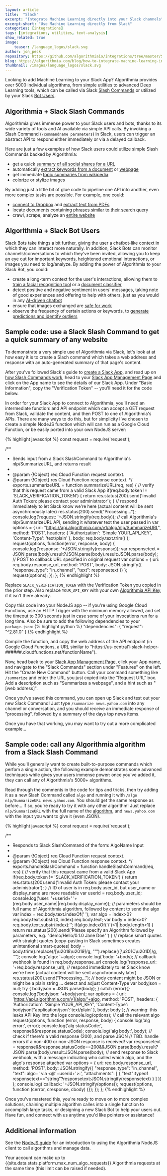 ```yaml
---
layout: article
title:  "Slack"
excerpt: "Integrate Machine Learning directly into your Slack channels"
excerpt-short: "Use Machine Learning directly from Slack"
categories: [integrations]
tags: [integrations, utilities, text-analysis]
show_related: true
image:
    teaser: /language_logos/slack.svg
author: jon_peck
repository: https://github.com/algorithmiaio/integrations/tree/master/Slack
blog: https://algorithmia.com/blog/how-to-integrate-machine-learning-into-your-slack-channels
thumbnail: /images/language_logos/slack.svg
---
```


Looking to add Machine Learning to your Slack App? Algorithmia provides over 5000 individual algorithms, from simple utilities to advanced Deep Learning tools, which can be called via Slack <a href="https://api.slack.com/slash-commands" target="_blank">Slash Commands</a> or utilized by your Slack <a href="https://api.slack.com/bot-users" target="_blank">Bot Users</a>.

## Algorithmia + Slack Slash Commands

Algorithmia gives immense power to your Slack users and bots, thanks to its wide variety of tools and AI available via simple API calls. By invoking a Slash Command (`/commandname parameters`) in Slack, users can trigger an abstract API to respond either immediately or via a delayed callback.

Here are just a few examples of how Slack users could utilize simple Slash Commands backed by Algorithmia:
* get a quick [summary of all social shares for a URL](https://algorithmia.com/algorithms/web/ShareCounts)
* automatically [extract keywords from a document](https://algorithmia.com/algorithms/nlp/AutoTag) or [webpage](https://algorithmia.com/algorithms/tags/AutoTagURL)
* get immediate [topic summaries from wikipedia](https://algorithmia.com/algorithms/web/WikipediaParser)
* [colorize](https://algorithmia.com/algorithms/deeplearning/ColorfulImageColorization) or [stylize](https://algorithmia.com/algorithms/deeplearning/DeepFilter) images

By adding just a little bit of glue code to pipeline one API into another, even more complex tasks are possible. For example, one could:
* [connect to Dropbox]({{site.baseurl}}/data) and [extract text from PDFs](https://algorithmia.com/algorithms/ANaimi/PDFToText)
* locate documents containing [phrases similar to their search query](https://algorithmia.com/algorithms/PetiteProgrammer/TextSimilarity)
* crawl, scrape, analyze an [entire website](https://algorithmia.com/blog/web-scraping-crawling-python)


## Algorithmia + Slack Bot Users

Slack Bots take things a bit further, giving the user a chatbot-like context in which they can interact more naturally. In addition, Slack Bots can monitor channels/conversations to which they've been invited, allowing you to keep an eye out for important keywords, heightened emotional interactions, or images you need to log/analyze. By adding the power of Algorithmia to your Slack Bot, you could:

* create a long-term context for the user's interactions, allowing them to [train a facial recognition tool](https://algorithmia.com/blog/train-a-face-recognition-model-to-recognize-celebrities) or a [document classifier](https://algorithmia.com/blog/acquiring-data-for-document-classification)
* detect positive and negative sentiment in users' messages, taking note of good experiences and offering to help with others, just as you would in any [AI-driven chatbot](https://algorithmia.com/blog/building-an-emotionally-aware-chatbot)
* ensure that images exchanged are [safe for work](https://algorithmia.com/algorithms/sfw/NudityDetectioni2v)
* observe the frequency of certain actions or keywords, to [generate predictions and identify outliers](https://algorithmia.com/algorithms/TimeSeries/)

## Sample code: use a Slack Slash Command to get a quick summary of any website

To demonstrate a very simple use of Algorithmia via Slack, let's look at at how easy it is to create a Slach command which takes a web address and response with an auto-generated summary of that page's content.

After you've followed Slack's guide to [create a Slack App](https://api.slack.com/slack-apps), and read up on [how Slash Commands work](https://api.slack.com/slash-commands), head to your [Slack App Management Page](https://api.slack.com/apps) and click on the App name to see the details of our Slack App. Under "Basic Information", copy the "Verification Token" -- you'll need it for the code below.

In order for your Slack App to connect to Algorithmia, you'll need an intermediate function: and API endpoint which can accept a GET request from Slack, validate the content, and then POST to one of Algorithmia's APIs. There are many ways to do this, but for simplicity I've chosen to create a simple NodeJS function which will can run as a Google Cloud Function, or be easily ported into your own NodeJS server:

{% highlight javascript %}
const request = require('request');

/**
 * Sends input from a Slack SlashCommand to Algorithmia's nlp/SummarizeURL, and returns result
 *
 * @param {!Object} req Cloud Function request context.
 * @param {!Object} res Cloud Function response context.
 */
exports.summarizeURL = function summarizeURL(req, res) {
  // verify that this request came from a valid Slack App
  if(req.body.token != 'SLACK_VERIFICATION_TOKEN') {
    return res.status(200).send('Invalid Auth Token: please contact your administrator');
  }
  // respond immediately to let Slack know we're here (actual content will be sent asynchronously later)
  res.status(200).send("Processing...");
  console.log('request: '+JSON.stringify(req.body));
  // call Algorithmia's nlp/SummarizeURL API, sending it whatever text the user passed in
  var options = {
    uri: "https://api.algorithmia.com/v1/algo/nlp/SummarizeURL",
    method: 'POST',
    headers: {
      'Authorization': 'Simple YOUR_API_KEY',
      'Content-Type': 'text/plain'
    },
    body: req.body.text.trim()
  };
  request(options, function(error, response, body) {
    console.log('response: '+JSON.stringify(response));
  	var responsetext = JSON.parse(body).result?JSON.parse(body).result:JSON.parse(body);
    // POST to callback URL specified in original request
    var options = {
      uri: req.body.response_url,
      method: 'POST',
      body: JSON.stringify({
        "response_type": "in_channel",
        "text": responsetext
      })
    };
    request(options);
  });
};
{% endhighlight %}

Replace `SLACK_VERIFICATION_TOKEN` with the Verification Token you copied in the prior step. Also replace `YOUR_API_KEY` with your own [Algorithmia API Key](/user#credentials), if it isn't there already.

Copy this code into your NodeJS app -- if you're using Google Cloud Functions, use an HTTP Trigger with the minimum memory allowed, and set the timeout to 300 seconds just in case some of your invocations run for a long time. Also be sure to add the following dependencies to your `package.json`:
{% highlight python %}
  "dependencies": {
    "request": "^2.81.0"
  }
{% endhighlight %}

Compile the function, and copy the web address of the API endpoint (in Google Cloud Functions, a URL similar to "https://us-central1-slack-helper-######.cloudfunctions.net/functionName").

Now, head back to your [Slack App Management Page](https://api.slack.com/apps), click your App name, and navigate to the "Slack Commands" section under "Features" on the left. Hit the "Create New Command" button. Call your command something like `/summarize` and enter the URL you just copied into the "Request URL" box. Add a description such as "Summarizes a webpage", and a hint such as "[web address]".

Once you've saved this command, you can open up Slack and test out your new Slack Command! Just type `/summarize news.yahoo.com` into any channel or conversation, and you should receive an immediate response of "processing", followed by a summary of the days top news items.

Once you have that working, you may want to try out a more complicated example...

## Sample code: call any Algorithmia algorithm from a Slack Slash Command

While you'll generally want to create built-to-purpose commands which perfom a single action, the following example demonstrates some advanced techniques while gives your users immense power: once you've added it, they can call any of Algorithmia's 5000+ algorithms.

Read through the comments in the code for tips and tricks, then try adding it as a new Slash Command called `algo` and running it with `/algo nlp/SummarizeURL news.yahoo.com`. You should get the same response as before... if so, you're ready to try it with any other algorithm! Just replace `nlp/SummarizeURL` with the full name of the [algorithm](https://algorithmia.com/algorithms), and `news.yahoo.com` with the input you want to give it (even JSON).

{% highlight javascript %}
const request = require('request');

/**
 * Responds to Slack SlashCommand of the form: AlgoName Input
 *
 * @param {!Object} req Cloud Function request context.
 * @param {!Object} res Cloud Function response context.
 */
exports.handleSlashCommand = function handleSlashCommand(req, res) {
  // verify that this request came from a valid Slack App
  if(req.body.token != 'SLACK_VERIFICATION_TOKEN') {
    return res.status(200).send('Invalid Auth Token: please contact your administrator');
  }
  // ID of user is in req.body.user_id, but user_name or display_name are more readable
  var userid = req.body.user_id;
  console.log('user: '+userid+' '+(req.body.user_name||req.body.display_name));
  // parameters should be full name of Algorithmia algorithm, followed by content to send the algo
  var index = req.body.text.indexOf(' ');
  var algo = index>0?req.body.text.substr(0, index):req.body.text;
  var body = index>0?req.body.text.substr(index):'';
  if(algo.indexOf('/')<1||body.length<1) {
    return res.status(200).send('Please specify an Algorithm followed by parameters, e.g. "demo/Hello/0.1.0 Jane Doe"')
  }
  // replace smart quotes with straight quotes (copy-pasting in Slack sometimes creates unintentional smart-quotes)
  body = body.trim().replace(/[\u2018\u2019]/g, "'").replace(/[\u201C\u201D]/g, '"');
  console.log('algo: '+algo);
  console.log('body: '+body);
  // callback webhook is found in req.body.response_url
  console.log('response_url: '+req.body.response_url);
  // respond immediately to let Slack know we're here (actual content will be sent asynchronously later)
  res.status(200).send("Processing...");
  // body content might be JSON or might be a plain string ... detect and adjust Content-Type
  var bodyjson = null;
  try {
    bodyjson = JSON.parse(body);
  } catch (error){}
  console.log('bodyjson: '+bodyjson);
  var options = {
    uri: 'https://api.algorithmia.com/v1/algo/'+algo,
    method: 'POST',
    headers: {
      'Authorization': 'Simple YOUR_API_KEY',
      'Content-Type': bodyjson?'application/json':'text/plain'
    },
    body: body
  };
  // warning: this leaks API Key into the logs
  console.log(options);
  // call the relevant algo
  request(options, function (error, response, body) {
    console.log('alg error:', error);
    console.log('alg statusCode:', response&&response.statusCode);
    console.log('alg body:', body);
    // check if there's a valid response (200), and parse JSON
  	// TBD: handle errors if a non-400 or non-JSON response is received!
  	var responsetext = response&&response.statusCode==200&&JSON.parse(body).result?JSON.parse(body).result:JSON.parse(body);
  	// send response to Slack webhook, with a message indicating who called which algo, and the algo's response attached
    var options = {
      uri: req.body.response_url,
      method: 'POST',
      body: JSON.stringify({
        "response_type": "in_channel",
        "text": algo+' via <@'+userid+'>:',
        "attachments": [
          {
            "text":typeof responsetext=="string"?responsetext:JSON.stringify(responsetext)
          }
        ]
      })
    };
    console.log('callback: '+JSON.stringify(options));
    request(options, function (cerror, cresponse, cbody) {});
  });
};
{% endhighlight %}

Once you've mastered this, you're ready to move on to more complex solutions, chaining multiple algorithm calles into a single function to accomplish large tasks, or designing a new Slack Bot to help your users out. Have fun, and <a onclick="Intercom('show')">connect with us<a/> anytime you'd like pointers or assistance!

## Additional information

See the [NodeJS guide](../node) for an introduction to using the Algorithmia NodeJS client to call algorithms and manage data.

Your account can make up to {{site.data.stats.platform.max_num_algo_requests}} Algorithmia requests at the same time (this limit <a onclick="Intercom('show')">can be raised</a> if needed).
